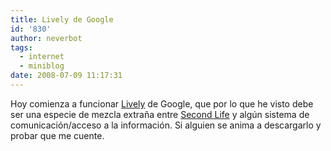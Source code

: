 ```yaml
---
title: Lively de Google
id: '830'
author: neverbot
tags:
  - internet
  - miniblog
date: 2008-07-09 11:17:31
---
```


Hoy comienza a funcionar [Lively](http://www.lively.com/) de Google, que por lo que he visto debe ser una especie de mezcla extraña entre [Second Life](http://en.wikipedia.org/wiki/Second_Life) y algún sistema de comunicación/acceso a la información. Si alguien se anima a descargarlo y probar que me cuente.